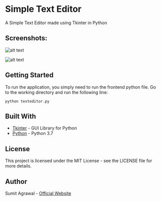 # Simple Text Editor
A Simple Text Editor made using Tkinter in Python

## Screenshots:

![alt text](https://i.imgur.com/iy0p5uI.png)

![alt text](https://i.imgur.com/FXOXKry.png)

## Getting Started

To run the application, you simply need to run the frontend python file. Go to the working directory and run the following line:

```
python texteditor.py
```

## Built With

* [Tkinter](https://docs.python.org/3/library/tkinter.html) - GUI Library for Python
* [Python](https://docs.python.org/3/) - Python 3.7

## License

This project is licensed under the MIT License - see the LICENSE file for more details.

## Author

Sumit Agrawal - [Official Website](https://sumitagrawal.com)

